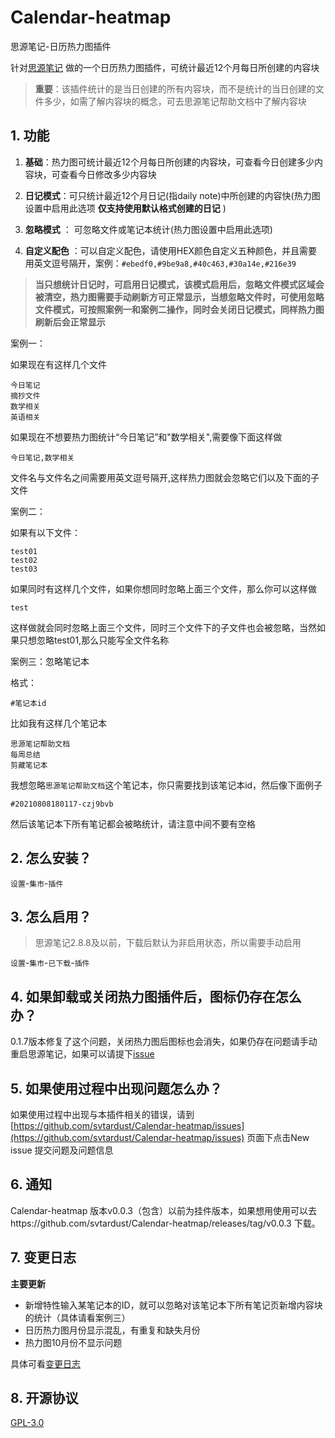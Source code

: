 # Calendar-heatmap

思源笔记-日历热力图插件

针对[思源笔记](https://b3log.org/siyuan/) 做的一个日历热力图插件，可统计最近12个月每日所创建的内容块

> **重要**：该插件统计的是当日创建的所有内容块，而不是统计的当日创建的文件多少，如需了解内容块的概念，可去思源笔记帮助文档中了解内容块

## 1. 功能

1. **基础**：热力图可统计最近12个月每日所创建的内容块，可查看今日创建多少内容块，可查看今日修改多少内容块

2. **日记模式**：可只统计最近12个月日记(指daily note)中所创建的内容快(热力图设置中启用此选项 **仅支持使用默认格式创建的日记** )

3. **忽略模式** ： 可忽略文件或笔记本统计(热力图设置中启用此选项)
4. **自定义配色** ：可以自定义配色，请使用HEX颜色自定义五种颜色，并且需要用英文逗号隔开，案例：`#ebedf0,#9be9a8,#40c463,#30a14e,#216e39`

> **当只想统计日记时，可启用日记模式，该模式启用后，忽略文件模式区域会被清空，热力图需要手动刷新方可正常显示，当想忽略文件时，可使用忽略文件模式，可按照案例一和案例二操作，同时会关闭日记模式，同样热力图刷新后会正常显示**

案例一：

如果现在有这样几个文件

```
今日笔记
摘抄文件
数学相关
英语相关
```

如果现在不想要热力图统计“今日笔记”和"数学相关",需要像下面这样做

```
今日笔记,数学相关
```

文件名与文件名之间需要用英文逗号隔开,这样热力图就会忽略它们以及下面的子文件

案例二：

如果有以下文件：

```
test01
test02
test03
```

如果同时有这样几个文件，如果你想同时忽略上面三个文件，那么你可以这样做

```text
test
```

这样做就会同时忽略上面三个文件，同时三个文件下的子文件也会被忽略，当然如果只想忽略test01,那么只能写全文件名称

案例三：忽略笔记本

格式：

```text
#笔记本id
```

比如我有这样几个笔记本

```text
思源笔记帮助文档
每周总结
剪藏笔记本
```

我想忽略`思源笔记帮助文档`这个笔记本，你只需要找到该笔记本id，然后像下面例子

```text
#20210808180117-czj9bvb
```

然后该笔记本下所有笔记都会被略统计，请注意中间不要有空格

## 2. 怎么安装？

`设置`-`集市`-`插件`

## 3. 怎么启用？

> 思源笔记2.8.8及以前，下载后默认为非启用状态，所以需要手动启用

`设置`-`集市`-`已下载`-`插件`

## 4. 如果卸载或关闭热力图插件后，图标仍存在怎么办？

0.1.7版本修复了这个问题，关闭热力图后图标也会消失，如果仍存在问题请手动重启思源笔记，如果可以请提下[issue](https://github.com/svtardust/Calendar-heatmap/issues)

## 5. 如果使用过程中出现问题怎么办？

如果使用过程中出现与本插件相关的错误，请到 [https://github.com/svtardust/Calendar-heatmap/issues](https://github.com/svtardust/Calendar-heatmap/issues)
页面下点击New issue 提交问题及问题信息

## 6. 通知

Calendar-heatmap 版本v0.0.3（包含）以前为挂件版本，如果想用使用可以去https://github.com/svtardust/Calendar-heatmap/releases/tag/v0.0.3
下载。

## 7. 变更日志

**主要更新**

- 新增特性输入某笔记本的ID，就可以忽略对该笔记本下所有笔记页新增内容块的统计（具体请看案例三）
- 日历热力图月份显示混乱，有重复和缺失月份
- 热力图10月份不显示问题

具体可看[变更日志](CHANGELOG.md)

## 8. 开源协议

[GPL-3.0](LICENSE)

